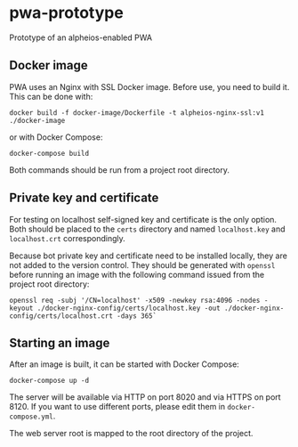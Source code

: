 # pwa-prototype
Prototype of an alpheios-enabled PWA

## Docker image
PWA uses an Nginx with SSL Docker image. Before use, you need to build it.
This can be done with:
```
docker build -f docker-image/Dockerfile -t alpheios-nginx-ssl:v1 ./docker-image
```
or with Docker Compose:
```
docker-compose build
```
Both commands should be run from a project root directory.

## Private key and certificate
For testing on localhost self-signed key and certificate is the only option. Both should be placed to the `certs`
directory and named `localhost.key` and `localhost.crt` correspondingly.

Because bot private key and certificate need to be installed locally, they are not added to the version control.
They should be generated with `openssl` before running an image with the following command issued from the
project root directory:
```
openssl req -subj '/CN=localhost' -x509 -newkey rsa:4096 -nodes -keyout ./docker-nginx-config/certs/localhost.key -out ./docker-nginx-config/certs/localhost.crt -days 365`
```

## Starting an image
After an image is built, it can be started with Docker Compose:
```
docker-compose up -d
```
The server will be available via HTTP on port 8020 and via HTTPS on port 8120. If you want to use different ports,
please edit them in `docker-compose.yml`.

The web server root is mapped to the root directory of the project.